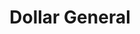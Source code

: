 ---
title: "Dollar General"
url: /millsboro/dollar-general-john-j-williams-highway/
shop: Kramladen
---